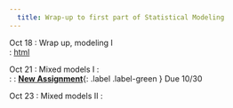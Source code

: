 ```yaml
---
  title: Wrap-up to first part of Statistical Modeling   
---
```

  
Oct 18
: Wrap up, modeling I   
  : [html](https://jlacasa.github.io/stat705_fall2024/classes/day25_10182024)  

Oct 21
: Mixed models I
  : []()  
: []()
  : **[New Assignment](https://jlacasa.github.io/stat705_fall2024/assignments/hw3)**{: .label .label-green } Due 10/30  
  
Oct 23
: Mixed models II
  : []()  
